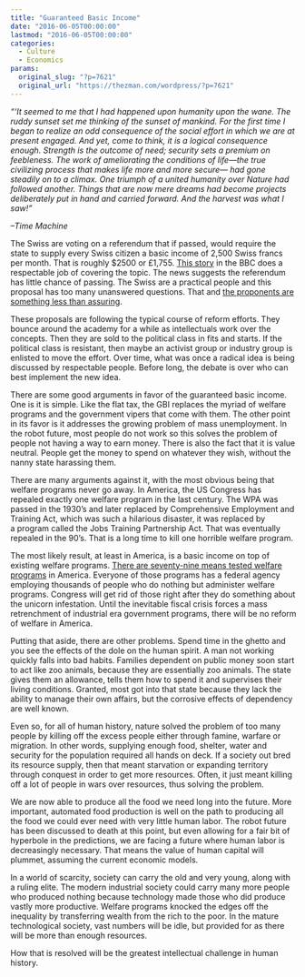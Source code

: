 ```yaml
---
title: "Guaranteed Basic Income"
date: "2016-06-05T00:00:00"
lastmod: "2016-06-05T00:00:00"
categories:
  - Culture
  - Economics
params:
  original_slug: "?p=7621"
  original_url: "https://thezman.com/wordpress/?p=7621"
---
```


*“‘It seemed to me that I had happened upon humanity upon the wane. The
ruddy sunset set me thinking of the sunset of mankind. For the first
time I began to realize an odd consequence of the social effort in which
we are at present engaged. And yet, come to think, it is a logical
consequence enough. Strength is the outcome of need; security sets a
premium on feebleness. The work of ameliorating the conditions of
life—the true civilizing process that makes life more and more secure—
had gone steadily on to a climax. One triumph of a united humanity over
Nature had followed another. Things that are now mere dreams had become
projects deliberately put in hand and carried forward. And the harvest
was what I saw!”*

*–Time Machine*

The Swiss are voting on a referendum that if passed, would require the
state to supply every Swiss citizen a basic income of 2,500 Swiss francs
per month. That is roughly $2500 or £1,755. [This
story](http://www.bbc.com/news/world-europe-36443512) in the BBC does a
respectable job of covering the topic. The news suggests the referendum
has little chance of passing. The Swiss are a practical people and this
proposal has too many unanswered questions. That and [the proponents are
something less than
assuring](http://ichef-1.bbci.co.uk/news/640/cpsprodpb/16F7D/production/_89877049_89875131.jpg).

These proposals are following the typical course of reform efforts. They
bounce around the academy for a while as intellectuals work over the
concepts. Then they are sold to the political class in fits and starts.
If the political class is resistant, then maybe an activist group or
industry group is enlisted to move the effort. Over time, what was once
a radical idea is being discussed by respectable people. Before long,
the debate is over who can best implement the new idea.

There are some good arguments in favor of the guaranteed basic income.
One is it is simple. Like the flat tax, the GBI replaces the myriad of
welfare programs and the government vipers that come with them. The
other point in its favor is it addresses the growing problem of mass
unemployment. In the robot future, most people do not work so this
solves the problem of people not having a way to earn money. There is
also the fact that it is value neutral. People get the money to spend on
whatever they wish, without the nanny state harassing them.

There are many arguments against it, with the most obvious being that
welfare programs never go away. In America, the US Congress has repealed
exactly one welfare program in the last century. The WPA was passed in
the 1930’s and later replaced by Comprehensive Employment and Training
Act, which was such a hilarious disaster, it was replaced by a program
called the Jobs Training Partnership Act. That was eventually repealed
in the 90’s. That is a long time to kill one horrible welfare program.

The most likely result, at least in America, is a basic income on top of
existing welfare programs. [There are seventy-nine means tested welfare
programs](https://en.wikipedia.org/wiki/Social_programs_in_the_United_States#Federal_welfare_programs)
in America. Everyone of those programs has a federal agency employing
thousands of people who do nothing but administer welfare programs.
Congress will get rid of those right after they do something about the
unicorn infestation. Until the inevitable fiscal crisis forces a mass
retrenchment of industrial era government programs, there will be no
reform of welfare in America.

Putting that aside, there are other problems. Spend time in the ghetto
and you see the effects of the dole on the human spirit. A man not
working quickly falls into bad habits. Families dependent on public
money soon start to act like zoo animals, because they are essentially
zoo animals. The state gives them an allowance, tells them how to spend
it and supervises their living conditions. Granted, most got into that
state because they lack the ability to manage their own affairs, but the
corrosive effects of dependency are well known.

Even so, for all of human history, nature solved the problem of too many
people by killing off the excess people either through famine, warfare
or migration. In other words, supplying enough food, shelter, water and
security for the population required all hands on deck. If a society out
bred its resource supply, then that meant starvation or expanding
territory through conquest in order to get more resources. Often, it
just meant killing off a lot of people in wars over resources, thus
solving the problem.

We are now able to produce all the food we need long into the future.
More important, automated food production is well on the path to
producing all the food we could ever need with very little human labor.
The robot future has been discussed to death at this point, but even
allowing for a fair bit of hyperbole in the predictions, we are facing a
future where human labor is decreasingly necessary. That means the value
of human capital will plummet, assuming the current economic models.

In a world of scarcity, society can carry the old and very young, along
with a ruling elite. The modern industrial society could carry many more
people who produced nothing because technology made those who did
produce vastly more productive. Welfare programs knocked the edges off
the inequality by transferring wealth from the rich to the poor. In the
mature technological society, vast numbers will be idle, but provided
for as there will be more than enough resources.

How that is resolved will be the greatest intellectual challenge in
human history.
